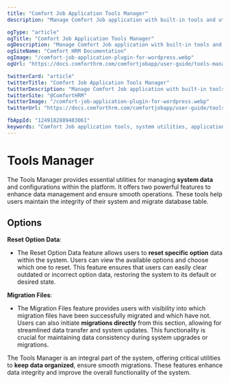 ```yaml
---
title: "Comfort Job Application Tools Manager"
description: "Manage Comfort Job application with built-in tools and utilities. Complete guide to system maintenance, data management, diagnostics, and performance optimization tools for application management."

ogType: "article"
ogTitle: "Comfort Job Application Tools Manager"
ogDescription: "Manage Comfort Job application with built-in tools and utilities. Complete guide to system maintenance, data management, diagnostics, and performance optimization tools for application management."
ogSiteName: "Comfort HRM Documentation"
ogImage: "/comfort-job-application-plugin-for-wordpress.webp"
ogUrl: "https://docs.comforthrm.com/comfortjobapp/user-guide/tools-manager"

twitterCard: "article"
twitterTitle: "Comfort Job Application Tools Manager"
twitterDescription: "Manage Comfort Job application with built-in tools and utilities. Complete guide to system maintenance, data management, diagnostics, and performance optimization tools for application management."
twitterSite: "@ComfortHRM"
twitterImage: "/comfort-job-application-plugin-for-wordpress.webp"
twitterUrl: "https://docs.comforthrm.com/comfortjobapp/user-guide/tools-manager"

fbAppId: "1249182889483061"
keywords: "Comfort Job application tools, system utilities, application maintenance, data management, system diagnostics, cleanup tools, backup utilities, cache management, debug tools, performance optimization"
---
```


# Tools Manager

The Tools Manager provides essential utilities for managing **system data** and configurations within the platform. It offers two powerful features to enhance data management and ensure smooth operations. These tools help users maintain the integrity of their system and migrate database table.

## Options ##

**Reset Option Data**:
+ The Reset Option Data feature allows users to **reset specific option** data within the system. Users can view the available options and choose which one to reset. This feature ensures that users can easily clear outdated or incorrect option data, restoring the system to its default or desired state.

**Migration Files**:
+ The Migration Files feature provides users with visibility into which migration files have been successfully migrated and which have not. Users can also initiate **migrations directly** from this section, allowing for streamlined data transfer and system updates. This functionality is crucial for maintaining data consistency during system upgrades or migrations.

The Tools Manager is an integral part of the system, offering critical utilities to **keep data organized**, ensure smooth migrations. These features enhance data integrity and improve the overall functionality of the system.

